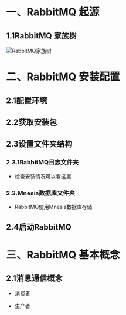 # 一、RabbitMQ 起源

## 1.1RabbitMQ 家族树

![RabbitMQ家族树](https://cnymw.github.io/GolangStudy/docs/img/mq-RabbitMQ基础/mq-RabbitMQ基础-tree.jpg)

# 二、RabbitMQ 安装配置

## 2.1配置环境
## 2.2获取安装包
## 2.3设置文件夹结构
### 2.3.1RabbitMQ日志文件夹
- 检查安装情况可以看这里
### 2.3.Mnesia数据库文件夹
- RabbitMQ使用Mnesia数据库存储
## 2.4启动RabbitMQ

# 三、RabbitMQ 基本概念

## 2.1消息通信概念
- 消费者

- 生产者
